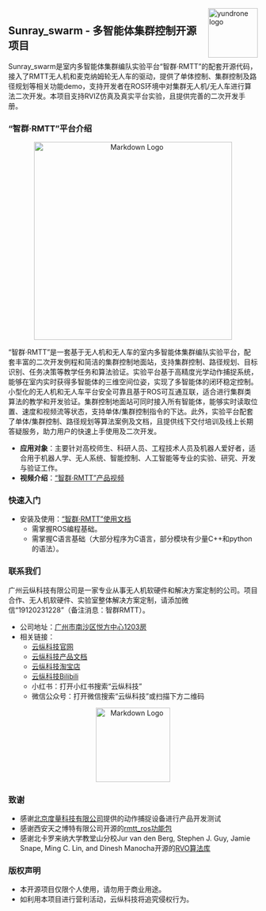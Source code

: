 <img src="https://pic1.imgdb.cn/item/67ceabdf066befcec6e26c70.png" alt="yundrone logo" align="right" height="100" />

## Sunray_swarm - 多智能体集群控制开源项目

Sunray_swarm是室内多智能体集群编队实验平台“智群·RMTT”的配套开源代码，接入了RMTT无人机和麦克纳姆轮无人车的驱动，提供了单体控制、集群控制及路径规划等相关功能demo，支持开发者在ROS环境中对集群无人机/无人车进行算法二次开发。本项目支持RVIZ仿真及真实平台实验，且提供完善的二次开发手册。

### “智群·RMTT”平台介绍

<div style="text-align:center">
  <img src="https://resource-wangsu.helplook.net/docker_production/5n3bi9/article/fBjfd8tA/678f41c58b3b2.png" alt="Markdown Logo" style="width:400px; height:auto;" />
</div>

“智群·RMTT”是一套基于无人机和无人车的室内多智能体集群编队实验平台，配套丰富的二次开发例程和简洁的集群控制地面站，支持集群控制、路径规划、目标识别、任务决策等教学任务和算法验证。实验平台基于高精度光学动作捕捉系统，能够在室内实时获得多智能体的三维空间位姿，实现了多智能体的闭环稳定控制。小型化的无人机和无人车平台安全可靠且基于ROS可互通互联，适合进行集群类算法的教学和开发验证。集群控制地面站可同时接入所有智能体，能够实时读取位置、速度和视频流等状态，支持单体/集群控制指令的下达。此外，实验平台配套了单体/集群控制、路径规划等算法案例及文档，且提供线下交付培训及线上长期答疑服务，助力用户的快速上手使用及二次开发。
- **应用对象**：主要针对高校师生、科研人员、工程技术人员及机器人爱好者，适合用于机器人学、无人系统、智能控制、人工智能等专业的实验、研究、开发与验证工作。
- **视频介绍**：[“智群·RMTT”产品视频](https://www.bilibili.com/video/BV1sw6mYEEJy/?share_source=copy_web&vd_source=0fc5f616d655707c69c3292e4afd541e)


### 快速入门
 - 安装及使用：[“智群·RMTT”使用文档](https://wiki.yundrone.cn/catalog/rmtt_doc)
    - 需掌握ROS编程基础。
    - 需掌握C语言基础（大部分程序为C语言，部分模块有少量C++和python的语法）。
    
### 联系我们
广州云纵科技有限公司是一家专业从事无人机软硬件和解决方案定制的公司。项目合作、无人机软硬件、实验室整体解决方案定制，请添加微信“19120231228”（备注消息：智群RMTT）。
- 公司地址：[广州市南沙区悦方中心1203房](https://map.baidu.com/poi/%E5%B9%BF%E5%B7%9E%E4%BA%91%E7%BA%B5%E7%A7%91%E6%8A%80%E6%9C%89%E9%99%90%E5%85%AC%E5%8F%B8/@12635819.79948515,2593492.005733868,19z?uid=32c1e91366ffdbb7ad045788&ugc_type=3&ugc_ver=1&device_ratio=1&compat=1&pcevaname=pc4.1&querytype=detailConInfo&da_src=shareurl)
- 相关链接：
  - [云纵科技官网](http://www.yundrone.cn/index.html)
  - [云纵科技产品文档](https://wiki.yundrone.cn/)
  - [云纵科技淘宝店](https://5q239j0txjkacow9mk5tofi9dvxs6st.taobao.com/index.htm?spm=a1z10.1-c-s.w5002-25336597030.2.5c854fd4rOYblf)
  - [云纵科技Bilibili](https://space.bilibili.com/3546736714844413)
  - 小红书：打开小红书搜索“云纵科技”
  - 微信公众号：打开微信搜索“云纵科技”或扫描下方二维码

<div style="text-align:center">
  <img src="https://cdn.yun.sooce.cn/6/53163/png/172973873083794134484fbe345a37638dc620eaf6e50.png?imageMogr2/thumbnail/80x&version=0" alt="Markdown Logo" style="width:150px; height:auto;" />
</div>


### 致谢
- 感谢[北京度量科技有限公司](https://www.nokov.com/)提供的动作捕捉设备进行产品开发测试
- 感谢西安天之博特有限公司开源的[rmtt_ros功能包](https://github.com/tianbot/rmtt_ros)
- 感谢北卡罗来纳大学教堂山分校Jur van den Berg, Stephen J. Guy, Jamie Snape, Ming C. Lin, and Dinesh Manocha开源的[RVO算法库](https://gamma.cs.unc.edu/RVO2/)

### 版权声明

 - 本开源项目仅限个人使用，请勿用于商业用途。
 - 如利用本项目进行营利活动，云纵科技将追究侵权行为。